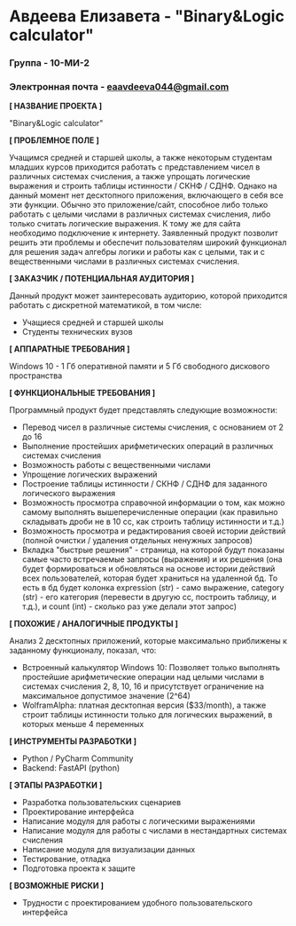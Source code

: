 # Авдеева Елизавета - "Binary&Logic calculator"

### Группа - 10-МИ-2
### Электронная почта - eaavdeeva044@gmail.com

**[ НАЗВАНИЕ ПРОЕКТА ]**

"Binary&Logic calculator"

**[ ПРОБЛЕМНОЕ ПОЛЕ ]**

Учащимся средней и старшей школы, а также некоторым студентам младших курсов приходится работать с представлением чисел в различных системах счисления, а также упрощать логические выражения и строить таблицы истинности / СКНФ / СДНФ. Однако на данный момент нет десктопного приложения, включающего в себя все эти функции. Обычно это приложение/сайт, способное либо только работать с целыми числами в различных системах счисления, либо только считать логические выражения. К тому же для сайта необходимо подключение к интернету. Заявленный продукт позволит решить эти проблемы и обеспечит пользователям широкий функционал для решения задач алгебры логики и работы как с целыми, так и с вещественными числами в различных системах счисления.

**[ ЗАКАЗЧИК / ПОТЕНЦИАЛЬНАЯ АУДИТОРИЯ ]**

Данный продукт может заинтересовать аудиторию, которой приходится работать с дискретной математикой, в том числе:
* Учащиеся средней и старшей школы
* Студенты технических вузов

**[ АППАРАТНЫЕ ТРЕБОВАНИЯ ]**

Windows 10 - 1 Гб оперативной памяти и 5 Гб свободного дискового пространства

**[ ФУНКЦИОНАЛЬНЫЕ ТРЕБОВАНИЯ ]**

Программный продукт будет представлять следующие возможности:
* Перевод чисел в различные системы счисления, с основанием от 2 до 16
* Выполнение простейших арифметических операций в различных системах счисления
* Возможность работы с вещественными числами
* Упрощение логических выражений
* Построение таблицы истинности / СКНФ / СДНФ для заданного логического выражения
* Возможность просмотра справочной информации о том, как можно самому выполнять вышеперечисленные операции (как правильно складывать дроби не в 10 сс, как строить таблицу истинности и т.д.)
* Возможность просмотра и редактирования своей истории действий (полной очистки / удаления отдельных ненужных запросов)
* Вкладка "быстрые решения" - страница, на которой будут показаны самые часто встречаемые запросы (выражения) и их решения (она будет формироваться и обновляться на основе истории действий всех пользователей, которая будет храниться на удаленной бд. То есть в бд будет колонка expression (str) - само выражение, category (str) - его категория (перевести в другую сс, построить таблицу, и т.д.), и count (int) - сколько раз уже делали этот запрос)

**[ ПОХОЖИЕ / АНАЛОГИЧНЫЕ ПРОДУКТЫ ]**

Анализ 2 десктопных приложений, которые максимально приближены к заданному функционалу, показал, что:
* Встроенный калькулятор Windows 10: Позволяет только выполнять простейшие арифметические операции над целыми числами в системах счисления 2, 8, 10, 16 и присутствует ограничение на максимальное допустимое значение (2^64)
* WolframAlpha: платная десктопная версия ($33/month), а также строит таблицы истинности только для логических выражений, в которых меньше 4 переменных

**[ ИНСТРУМЕНТЫ РАЗРАБОТКИ ]**

* Python / PyCharm Community
* Backend: FastAPI (python)

**[ ЭТАПЫ РАЗРАБОТКИ ]**

* Разработка пользовательских сценариев
* Проектирование интерфейса
* Написание модуля для работы с логическими выражениями
* Написание модуля для работы с числами в нестандартных системах счисления
* Написание модуля для визуализации данных
* Тестирование, отладка
* Подготовка проекта к защите

**[ ВОЗМОЖНЫЕ РИСКИ ]**

* Трудности с проектированием удобного пользовательского интерфейса
